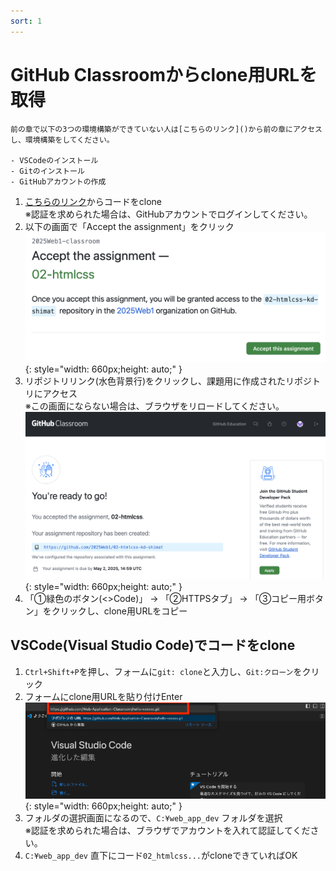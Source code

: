 ```yaml
---
sort: 1
---
```


# GitHub Classroomからclone用URLを取得

```warning
前の章で以下の3つの環境構築ができていない人は[こちらのリンク]()から前の章にアクセスし、環境構築をしてください。

- VSCodeのインストール
- Gitのインストール
- GitHubアカウントの作成
```

1. [こちらのリンク](https://classroom.github.com/a/TXeRna_Z)からコードをclone<br>
   ※認証を求められた場合は、GitHubアカウントでログインしてください。
2. 以下の画面で「Accept the assignment」をクリック
    ![](./images/accept_the_assignment.png){: style="width: 660px;height: auto;" }
3. リポジトリリンク(水色背景行)をクリックし、課題用に作成されたリポジトリにアクセス<br>
   ※この画面にならない場合は、ブラウザをリロードしてください。<br>
    ![](./images/repository_link.png){: style="width: 660px;height: auto;" }
4. 「①緑色のボタン(<>Code)」 → 「②HTTPSタブ」 → 「③コピー用ボタン」をクリックし、clone用URLをコピー

## VSCode(Visual Studio Code)でコードをclone

1. `Ctrl+Shift+P`を押し、フォームに`git: clone`と入力し、`Git:クローン`をクリック
2. フォームにclone用URLを貼り付けEnter<br>
    ![](./images/Aspose.Words.aedafcf0-3819-4263-af12-50337a38362b.017.png){: style="width: 660px;height: auto;" }
3. フォルダの選択画面になるので、`C:¥web_app_dev` フォルダを選択<br>
   ※認証を求められた場合は、ブラウザでアカウントを入れて認証してください。
4. `C:¥web_app_dev` 直下にコード`02_htmlcss...`がcloneできていればOK
